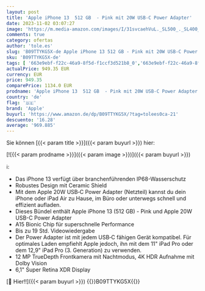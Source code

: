 ```yaml
---
layout: post
title: 'Apple iPhone 13  512 GB  - Pink mit 20W USB-C Power Adapter'
date: 2023-11-02 03:07:27
image: 'https://m.media-amazon.com/images/I/31svcaehVuL._SL500_._SL400_.jpg'
comments: true
category: ofertas
author: 'tole.es'
slug: 'B09TTYKG5X-de Apple iPhone 13 512 GB - Pink mit 20W USB-C Power Adapter'
sku: 'B09TTYKG5X-de'
tags: [ '663e9ebf-f22c-46a9-8f5d-f1ccf3d521b8_0','663e9ebf-f22c-46a9-8f5d-f1ccf3d521b8_3601','663e9ebf-f22c-46a9-8f5d-f1ccf3d521b8_5701','Arborist Merchandising Root','Elektronik & Foto','Freenetmobile Aktion','Handys & Smartphones','Handys & Zubehör','Self Service','Simlockfreie Handys','Special Features Stores','Verkaufen Sie Ihr Mobiltelefon','apple','🇩🇪', ]
actualPrice: 949.35 EUR
currency: EUR
price: 949.35
comparePrice: 1134.0 EUR
prodname: 'Apple iPhone 13  512 GB  - Pink mit 20W USB-C Power Adapter'
country: 'de'
flag: '🇩🇪'
brand: 'Apple'
buyurl: 'https://www.amazon.de/dp/B09TTYKG5X/?tag=tolees0ca-21'
descuento: '16.28'
average: '969.885'
---
```


Sie können [{{< param title >}}]({{< param buyurl >}}) hier:

[![{{< param prodname >}}]({{< param image >}})]({{< param buyurl >}})

ℹ️:

- Das iPhone 13 verfügt über branchenführenden IP68-Wasserschutz
- Robustes Design mit Ceramic Shield
- Mit dem Apple 20W USB‑C Power Adapter (Netzteil) kannst du dein iPhone oder iPad Air zu Hause, im Büro oder unterwegs schnell und effizient aufladen.
- Dieses Bündel enthält Apple iPhone 13 (512 GB) - Pink und Apple 20W USB-C Power Adapter
- A15 Bionic Chip für superschnelle Performance
- Bis zu 19 Std. Videowiedergabe
- Der Power Adapter ist mit jedem USB‑C fähigen Gerät kompatibel. Für optimales Laden empfiehlt Apple jedoch, ihn mit dem 11" iPad Pro oder dem 12,9" iPad Pro (3. Generation) zu verwenden.
- 12 MP TrueDepth Frontkamera mit Nachtmodus, 4K HDR Aufnahme mit Dolby Vision
- 6,1" Super Retina XDR Display

[🛒 Hier!!]({{< param buyurl >}})
{{<world>}}B09TTYKG5X{{</world>}}
